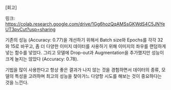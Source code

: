 [회고]

링크: https://colab.research.google.com/drive/1Gg6hozQqAMSsGKWdS4C5JNYeUT3pvCut?usp=sharing

기존의 성능 (Accuracy: 0.77)을 개선하기 위해서 Batch size와 Epochs를 각각 32와 15로 바꾸고,
좀 더 다양한 이미지 데이터를 사용하기 위해 이미지의 좌우를 랜덤하게 넣는 함수를 넣었다.
그리고 모델에 Drop-out과 Augmentation을 추가했지만 성능이 크게 늘지는 않았다 (Accuracy: 0.78).

기법을 많이 사용한다고 항상 좋은 결과가 나지 않는 것을 경험하면서
데이터의 종류, 모델의 특성을 고려하며 최고의 성능을 찾아가느 다양항 시도를 해보는 것이 중요하다는 것을 느낀다.
